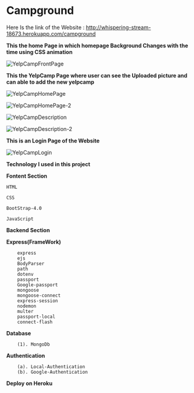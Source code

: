# Campground
 
 Here Is the link of the Website : http://whispering-stream-18673.herokuapp.com/campground
 
 **This the home Page in which homepage Background Changes with the time using CSS animation**
 
 ![YelpCampFrontPage](https://user-images.githubusercontent.com/64456168/96307799-d1833680-101f-11eb-8c36-7a9e329bcf4f.JPG)
 
 
 **This the YelpCamp Page where user can see the Uploaded picture and can able to add the new yelpcamp**
 
 
 
![YelpCampHomePage](https://user-images.githubusercontent.com/64456168/96307847-e4960680-101f-11eb-92bc-37ae5ae1cefe.JPG)





![YelpCampHomePage-2](https://user-images.githubusercontent.com/64456168/96307885-f081c880-101f-11eb-9a0e-2103bfbb4a3d.JPG)





![YelpCampDescription](https://user-images.githubusercontent.com/64456168/96307924-ff687b00-101f-11eb-80aa-4cecc9902ce1.JPG)






![YelpCampDescription-2](https://user-images.githubusercontent.com/64456168/96307966-1a3aef80-1020-11eb-9f43-dc2dc0b72ecf.JPG)


**This is an Login Page of the Website**



![YelpCampLogin](https://user-images.githubusercontent.com/64456168/96308023-35a5fa80-1020-11eb-9dcb-44ddd8e30b0d.JPG)


**Technology I used in this project**

**Fontent Section**

    HTML
   
    CSS
   
    BootStrap-4.0
   
    JavaScript
   
   
**Backend Section**


   **Express(FrameWork)**
   
   
        express
        ejs
        BodyParser
        path
        dotenv
        passport
        Google-passport
        mongoose
        mongoose-connect
        express-session
        nodemon
        multer
        passport-local
        connect-flash
       
       
       
   **Database**
   
        (1). MongoDb
        
        
        
   **Authentication**
   
        (a). Local-Authentication
        (b). Google-Authentication
        
        
        
**Deploy on Heroku**
      
       
